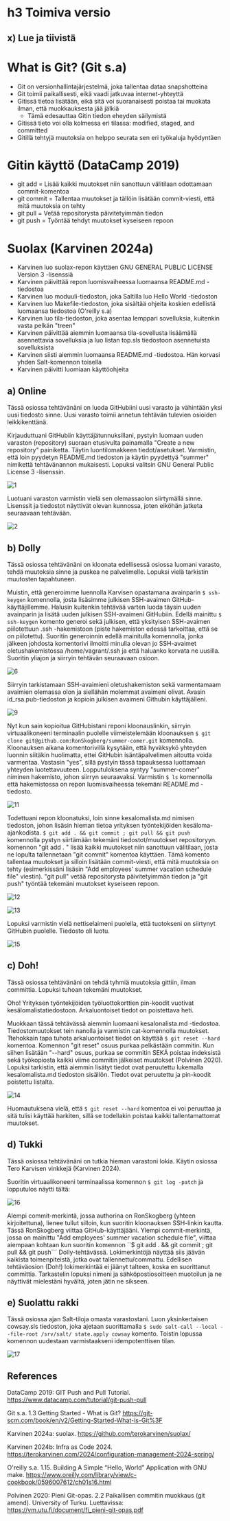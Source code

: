 # h3 Toimiva versio

## x) Lue ja tiivistä

# What is Git? (Git s.a)
- Git on versionhallintajärjestelmä, joka tallentaa dataa snapshotteina
- Git toimii paikallisesti, eikä vaadi jatkuvaa internet-yhteyttä
- Gitissä tietoa lisätään, eikä sitä voi suoranaisesti poistaa tai muokata ilman, että muokkauksesta jää jälkiä
    - Tämä edesauttaa Gitin tiedon eheyden säilymistä
- Gitissä tieto voi olla kolmessa eri tilassa: modified, staged, and committed
- Gitillä tehtyjä muutoksia on helppo seurata sen eri työkaluja hyödyntäen

# Gitin käyttö (DataCamp 2019)
- git add = Lisää kaikki muutokset niin sanottuun välitilaan odottamaan commit-komentoa
- git commit = Tallentaa muutokset ja tällöin lisätään commit-viesti, että mitä muutoksia on tehty
- git pull = Vetää repositorysta päivitetyimmän tiedon
- git push = Työntää tehdyt muutokset kyseiseen repoon

# Suolax (Karvinen 2024a)
- Karvinen luo suolax-repon käyttäen GNU GENERAL PUBLIC LICENSE Version 3 -lisenssiä
- Karvinen päivittää repon luomisvaiheessa luomaansa README.md -tiedostoa
- Karvinen luo moduuli-tiedoston, joka Saltilla luo Hello World -tiedoston
- Karvinen luo Makefile-tiedoston, joka sisältää ohjeita koskien edellistä luomaansa tiedostoa (O'reilly s.a)
- Karvinen luo tila-tiedoston, joka asentaa lemppari sovelluksia, kuitenkin vasta pelkän "treen"
- Karvinen päivittää aiemmin luomaansa tila-sovellusta lisäämällä asennettavia sovelluksia ja luo listan top.sls tiedostoon asennetuista sovelluksista
- Karvinen siisti aiemmin luomaansa README.md -tiedostoa. Hän korvasi yhden Salt-komennon toisella
- Karvinen päivitti luomiaan käyttöohjeita

## a) Online

Tässä osiossa tehtävänäni on luoda GitHubiini uusi varasto ja vähintään yksi uusi tiedosto sinne. Uusi varasto toimii annetun tehtävän tulevien osioiden leikkikenttänä.

Kirjauduttuani GitHubiin käyttäjätunnuksillani, pystyin luomaan uuden varaston (repository) suoraan etusivulta painamalla "Create a new repository" painiketta. Täytin luontilomakkeen tiedot/asetukset. Varmistin, että loin pyydetyn README.md tiedoston ja käytin pyydettyä "summer" nimikettä tehtävänannon mukaisesti. Lopuksi valitsin GNU General Public License 3 -lisenssin.

![1](https://github.com/RonSkogberg/palvelinten_hallinta_2024/assets/148875466/958e4455-ad06-4181-b974-7aa4c146879c)

Luotuani varaston varmistin vielä sen olemassaolon siirtymällä sinne. Lisenssit ja tiedostot näyttivät olevan kunnossa, joten eiköhän jatketa seuraavaan tehtävään.

![2](https://github.com/RonSkogberg/palvelinten_hallinta_2024/assets/148875466/eddb6323-6df2-4764-8645-4c83bbba4b5b)

## b) Dolly

Tässä osiossa tehtävänäni on kloonata edellisessä osiossa luomani varasto, tehdä muutoksia sinne ja puskea ne palvelimelle. Lopuksi vielä tarkistin muutosten tapahtuneen.

Muistin, että generoimme luennolla Karvisen opastamana avainparin ```$ ssh-keygen``` komennolla, josta lisäsimme julkisen SSH-avaimen GitHub-käyttäjillemme. Halusin kuitenkin tehtävää varten luoda täysin uuden avainparin ja lisätä uuden julkisen SSH-avaimeni GitHubiin. Edellä mainittu ```$ ssh-keygen``` komento generoi sekä julkisen, että yksityisen SSH-avaimen piilotettuun .ssh -hakemistoon (piste hakemiston edessä tarkoittaa, että se on piilotettu). Suoritin generoinnin edellä mainitulla komennolla, jonka jälkeen johdosta komentorivi ilmoitti minulla olevan jo SSH-avaimet oletushakemistossa /home/vagrant/.ssh ja että haluanko korvata ne uusilla. Suoritin yliajon ja siirryin tehtävän seuraavaan osioon.

![6](https://github.com/RonSkogberg/palvelinten_hallinta_2024/assets/148875466/f6b25567-7885-4cc2-a522-31012ae1eca7)

Siirryin tarkistamaan SSH-avaimieni oletushakemiston sekä varmentamaam avaimien olemassa olon ja siellähän molemmat avaimeni olivat. Avasin id_rsa.pub-tiedoston ja kopioin julkisen avaimeni Githubin käyttäjälleni.

![9](https://github.com/RonSkogberg/palvelinten_hallinta_2024/assets/148875466/7f366ab8-8854-43bb-bb4e-39aa53dc64df)

Nyt kun sain kopioitua GitHubistani reponi kloonauslinkin, siirryin virtuaalikoneeni terminaalin puolelle viimeistelemään kloonauksen ```$ git clone git@github.com:RonSkogberg/summer-comer.git``` komennolla. Kloonauksen aikana komentorivillä kysytään, että hyväksykö yhteyden luonnin siitäkin huolimatta, ettei GitHubin isäntäpalvelimen aitoutta voida varmentaa. Vastasin "yes", sillä pystyin tässä tapauksessa luottamaan yhteyden luotettavuuteen. Lopputuloksena syntyy "summer-comer" niminen hakemisto, johon siirryn seuraavaksi. Varmistin ```$ ls``` komennolla että hakemistossa on repon luomisvaiheessa tekemäni README.md -tiedosto.

![11](https://github.com/RonSkogberg/palvelinten_hallinta_2024/assets/148875466/1a89203f-be9a-4e66-81bf-59279e481fcb)

Todettuani repon kloonatuksi, loin sinne kesalomalista.md nimisen tiedoston, johon lisäsin hieman tietoa yrityksen työntekijöiden kesäloma-ajankodista. ```$ git add . && git commit ; git pull && git push``` komennolla pystyn siirtämään tekemäni tiedostot/muutokset repositoryyn. komennon "git add . " lisää kaikki muutokset niin sanottuun välitilaan, josta ne lopulta tallennetaan "git commit" komentoa käyttäen. Tämä komento tallentaa muutokset ja silloin lisätään commit-viesti, että mitä muutoksia on tehty (esimerkissäni lisäsin "Add employees' summer vacation schedule file" viestin). "git pull" vetää repositorysta päivitetyimmän tiedon ja "git push" työntää tekemäni muutokset kyseiseen repoon.


![12](https://github.com/RonSkogberg/palvelinten_hallinta_2024/assets/148875466/0539d9b3-b9c5-4f30-83e9-3004d90cc994)

![13](https://github.com/RonSkogberg/palvelinten_hallinta_2024/assets/148875466/c1db2325-96f9-4219-a13e-072f71cc901f)

Lopuksi varmistin vielä nettiselaimeni puolella, että tuotokseni on siirtynyt GitHubin puolelle. Tiedosto oli luotu.

![15](https://github.com/RonSkogberg/palvelinten_hallinta_2024/assets/148875466/aef2783d-ac90-40ac-bd00-d502d28e9670)

## c) Doh!

Tässä osiossa tehtävänäni on tehdä tyhmiä muutoksia gittiin, ilman committia. Lopuksi tuhoan tekemäni muutokset.

Oho! Yrityksen työntekijöiden työluottokorttien pin-koodit vuotivat kesälomalistatiedostoon. Arkaluontoiset tiedot on poistettava heti.

Muokkaan tässä tehtävässä aiemmin luomaani kesalonalista.md -tiedostoa. Tiedostomuutokset tein nanolla ja varmistin cat-komennolla muutokset. Ttehokkain tapa tuhota arkaluontoiset tiedot on käyttää ```$ git reset --hard``` komentoa. Komennon "git reset" osuus purkaa pelkästään commitin. Kun siihen lisätään "--hard" osuus, purkaa se commitin SEKÄ
poistaa indeksistä sekä työkopiosta kaikki viime commitin jälkeiset muutokset (Polvinen 2020). Lopuksi tarkistin, että aiemmin lisätyt tiedot ovat peruutettu lukemalla kesalomalista.md tiedoston sisällön. Tiedot ovat peruutettu ja pin-koodit poistettu listalta.

![14](https://github.com/RonSkogberg/palvelinten_hallinta_2024/assets/148875466/8748937a-60d6-4729-b30d-a3f74d5f7c49)

Huomautuksena vielä, että ```$ git reset --hard``` komentoa ei voi peruuttaa ja sitä tulisi käyttää harkiten, sillä se todellakin poistaa kaikki tallentamattomat muutokset.

## d) Tukki

Tässä osiossa tehtävänäni on tutkia hieman varastoni lokia. Käytin osiossa Tero Karvisen vinkkejä (Karvinen 2024).

Suoritin virtuaalikoneeni terminaalissa komennon ```$ git log -patch``` ja lopputulos näytti tältä:

![16](https://github.com/RonSkogberg/palvelinten_hallinta_2024/assets/148875466/0af856d7-632f-4bde-ba35-fb4397a0f2fa)

Alempi commit-merkintä, jossa authorina on RonSkogberg (yhteen kirjoitettuna), lienee tullut silloin, kun suoritin kloonauksen SSH-linkin kautta. Tässä RonSkogberg viittaa GitHub-käyttäjääni. Ylempi commit-merkintä, jossa on mainittu "Add employees' summer vacation schedule file", viittaa aiempaan kohtaan kun suoritin komennon ``$ git add . && git commit ; git pull && git push``` Dolly-tehtävässä. Lokimerkintöjä näyttää siis jäävän kaikista toimenpiteistä, jotka ovat tallennettu/commattu. Edellisen tehtäväosion (Doh!) lokimerkintää ei jäänyt talteen, koska en suorittanut committia. Tarkastelin lopuksi nimeni ja sähköpostiosoitteen muotoilun ja ne näyttivät mielestäni hyvältä, joten jätin ne sikseen.

## e) Suolattu rakki

Tässä osiossa ajan Salt-tiloja omasta varastostani. Luon yksinkertaisen cowsay.sls tiedoston, joka ajetaan suorittamalla ```$ sudo salt-call --local --file-root /srv/salt/ state.apply cowsay``` komento. Toistin lopussa komennon uudestaan varmistaakseni idempotenttisen tilan.

![17](https://github.com/RonSkogberg/palvelinten_hallinta_2024/assets/148875466/e6b76249-584d-4df5-9cc6-5bc1f074bb09)

## References

DataCamp 2019: GIT Push and Pull Tutorial. https://www.datacamp.com/tutorial/git-push-pull

Git s.a. 1.3 Getting Started - What is Git? https://git-scm.com/book/en/v2/Getting-Started-What-is-Git%3F

Karvinen 2024a: suolax. https://github.com/terokarvinen/suolax/

Karvinen 2024b: Infra as Code 2024. https://terokarvinen.com/2024/configuration-management-2024-spring/

O'reilly s.a. 1.15. Building A Simple “Hello, World” Application with GNU make. https://www.oreilly.com/library/view/c-cookbook/0596007612/ch01s16.html

Polvinen 2020: Pieni Git-opas. 2.2 Paikallisen commitin muokkaus (git amend). University of Turku. Luettavissa: https://vm.utu.fi/document/fi_pieni-git-opas.pdf
